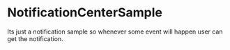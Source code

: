 NotificationCenterSample
========================
Its just a notification sample so whenever some event will happen user can get the notification.
